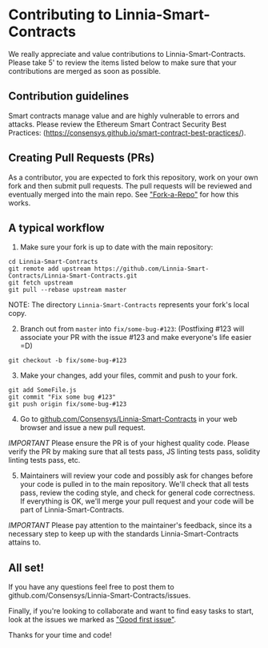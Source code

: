 Contributing to Linnia-Smart-Contracts
=======

We really appreciate and value contributions to Linnia-Smart-Contracts. Please take 5' to review the items listed below to make sure that your contributions are merged as soon as possible. 

## Contribution guidelines

Smart contracts manage value and are highly vulnerable to errors and attacks. Please review the Ethereum Smart Contract Security Best Practices:
(https://consensys.github.io/smart-contract-best-practices/).

## Creating Pull Requests (PRs)

As a contributor, you are expected to fork this repository, work on your own fork and then submit pull requests. The pull requests will be reviewed and eventually merged into the main repo. See ["Fork-a-Repo"](https://help.github.com/articles/fork-a-repo/) for how this works.

## A typical workflow

1) Make sure your fork is up to date with the main repository:

```
cd Linnia-Smart-Contracts
git remote add upstream https://github.com/Linnia-Smart-Contracts/Linnia-Smart-Contracts.git
git fetch upstream
git pull --rebase upstream master
```
NOTE: The directory `Linnia-Smart-Contracts` represents your fork's local copy.

2) Branch out from `master` into `fix/some-bug-#123`:
(Postfixing #123 will associate your PR with the issue #123 and make everyone's life easier =D)
```
git checkout -b fix/some-bug-#123
```

3) Make your changes, add your files, commit and push to your fork.

```
git add SomeFile.js
git commit "Fix some bug #123"
git push origin fix/some-bug-#123
```

4) Go to [github.com/Consensys/Linnia-Smart-Contracts](https://github.com/Consensys/Linnia-Smart-Contracts) in your web browser and issue a new pull request.

*IMPORTANT* Please ensure the PR is of your highest quality code. Please verify the PR by making sure that all tests pass, JS linting tests pass, solidity linting tests pass, etc.

5) Maintainers will review your code and possibly ask for changes before your code is pulled in to the main repository. We'll check that all tests pass, review the coding style, and check for general code correctness. If everything is OK, we'll merge your pull request and your code will be part of Linnia-Smart-Contracts.

*IMPORTANT* Please pay attention to the maintainer's feedback, since its a necessary step to keep up with the standards Linnia-Smart-Contracts attains to.

## All set!

If you have any questions feel free to post them to github.com/Consensys/Linnia-Smart-Contracts/issues.

Finally, if you're looking to collaborate and want to find easy tasks to start, look at the issues we marked as ["Good first issue"](https://github.com/Consensys/Linnia-Smart-Contracts/labels/good%20first%20issue).

Thanks for your time and code!
